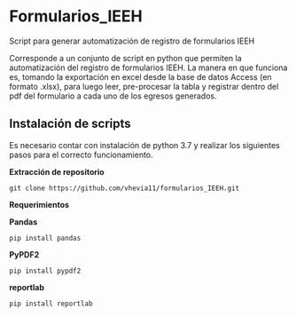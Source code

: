 # Formularios_IEEH
Script para generar automatización de registro de formularios IEEH

Corresponde a un conjunto de script en python que permiten la automatización del registro de formularios IEEH. La manera en que funciona es, tomando la exportación en excel desde la base de datos Access (en formato .xlsx), para luego leer, pre-procesar la tabla y registrar dentro del pdf del formulario a cada uno de los egresos generados.

## Instalación de scripts

Es necesario contar con instalación de python 3.7 y realizar los siguientes pasos para el correcto funcionamiento.

**Extracción de repositorio**

```
git clone https://github.com/vhevia11/formularios_IEEH.git
```

**Requerimientos**

**Pandas**
```
pip install pandas
```

**PyPDF2**

```
pip install pypdf2
```

**reportlab**

```
pip install reportlab
```
